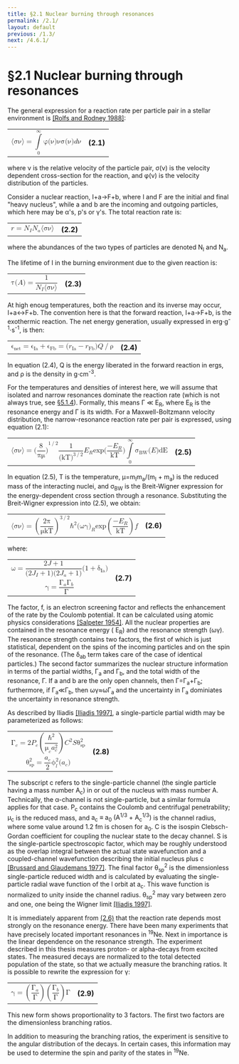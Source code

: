 ```yaml
---
title: §2.1 Nuclear burning through resonances
permalink: /2.1/
layout: default
previous: /1.3/
next: /4.6.1/
---
```


§2.1 Nuclear burning through resonances
=======================================

The general expression for a reaction rate per particle pair in a stellar
environment is [[Rolfs and Rodney 1988]](../bibliography/#rolfs):

<table class="equation">
	<tr>
		<td>
			<math xmlns="http://www.w3.org/1998/Math/MathML" display="block">
			 <semantics>
			  <mrow>
			   <mrow>
			    <mo fence="true" stretchy="false">⟨</mo>
			    <mrow>
			     <mrow>
			      <mi mathvariant="normal">σ</mi>
			      <mi mathvariant="normal">ν</mi>
			     </mrow>
			    </mrow>
			    <mo fence="true" stretchy="false">⟩</mo>
			   </mrow>
			   <mo stretchy="false">=</mo>
			   <mrow>
			    <munderover>
			     <mo stretchy="false">∫</mo>
			     <mn>0</mn>
			     <mi mathvariant="normal">∞</mi>
			    </munderover>
			    <mrow>
			     <mi mathvariant="normal">φ</mi>
			     <mrow>
			      <mo fence="true" stretchy="false">(</mo>
			      <mrow>
			       <mi mathvariant="normal">ν</mi>
			      </mrow>
			      <mo fence="true" stretchy="false">)</mo>
			     </mrow>
			     <mi mathvariant="normal">ν</mi>
			     <mi mathvariant="normal">σ</mi>
			     <mrow>
			      <mo fence="true" stretchy="false">(</mo>
			      <mrow>
			       <mi mathvariant="normal">ν</mi>
			      </mrow>
			      <mo fence="true" stretchy="false">)</mo>
			     </mrow>
			     <mrow>
			      <mi>d</mi>
			      <mi mathvariant="normal">ν</mi>
			      <mtext/>
			     </mrow>
			    </mrow>
			   </mrow>
			  </mrow>
			 </semantics>
			</math>
		</td>
		<a name="eqn2.1"><th>(2.1)</th></a>
	</tr>
</table>

where ν is the relative velocity of the particle pair, σ(ν) is the velocity
dependent cross-section for the reaction, and φ(ν) is the velocity
distribution of the particles.

Consider a nuclear reaction, <span class="equation">I+a→F+b</span>, where
<span class="equation">I</span> and <span class="equation">F</span> are the
initial and final "heavy nucleus", while <span class="equation">a</span> and
<span class="equation">b</span> are the incoming and outgoing particles, which
here may be α's, p's or γ's. The total reaction rate is:

<table class="equation">
	<tr>
		<td>
			<math xmlns="http://www.w3.org/1998/Math/MathML" display="block">
			 <semantics>
			  <mrow>
			   <mrow>
			    <mi>r</mi>
			    <mo stretchy="false">=</mo>
			    <msub>
			     <mi>N</mi>
			     <mi>I</mi>
			    </msub>
			   </mrow>
			   <msub>
			    <mi>N</mi>
			    <mi>a</mi>
			   </msub>
			   <mrow>
			    <mo fence="true" stretchy="false">⟨</mo>
			    <mrow>
			     <mrow>
			      <mi mathvariant="normal">σ</mi>
			      <mi mathvariant="normal">ν</mi>
			     </mrow>
			    </mrow>
			    <mo fence="true" stretchy="false">⟩</mo>
			   </mrow>
			  </mrow>
			  <annotation encoding="StarMath 5.0">r = N_{I} N_{a} langle %sigma %nu  rangle </annotation>
			 </semantics>
			</math>
		</td>
		<a name="eqn2.2"><th>(2.2)</th></a>
	</tr>
</table>

where the abundances of the two types of particles are denoted 
<span class="equation">N<sub>I</sub></span> and
<span class="equation">N<sub>a</sub></span>.

The lifetime of <span class="equation">I</span> in the burning environment due
to the given reaction is:

<table class="equation">
	<tr>
		<td>
			<math xmlns="http://www.w3.org/1998/Math/MathML" display="block">
			 <semantics>
			  <mrow>
			   <mi mathvariant="normal">τ</mi>
			   <mrow>
			    <mrow>
			     <mo fence="true" stretchy="false">(</mo>
			     <mrow>
			      <mi>A</mi>
			     </mrow>
			     <mo fence="true" stretchy="false">)</mo>
			    </mrow>
			    <mo stretchy="false">=</mo>
			    <mfrac>
			     <mn>1</mn>
			     <mrow>
			      <msub>
			       <mi>N</mi>
			       <mi>I</mi>
			      </msub>
			      <mrow>
			       <mo fence="true" stretchy="false">⟨</mo>
			       <mrow>
			        <mrow>
			         <mi mathvariant="normal">σ</mi>
			         <mi mathvariant="normal">ν</mi>
			        </mrow>
			       </mrow>
			       <mo fence="true" stretchy="false">⟩</mo>
			      </mrow>
			     </mrow>
			    </mfrac>
			   </mrow>
			  </mrow>
			  <annotation encoding="StarMath 5.0">%tau(A) = {1} over { N_{I} langle %sigma%nu rangle } </annotation>
			 </semantics>
			</math>
		</td>
		<a name="eqn2.3"><th>(2.3)</th></a>
	</tr>
</table>

At high enoug temperatures, both the reaction and its inverse may occur,
<span class="equation">I+a↔F+b</span>. The convention here is that the forward
reaction, <span class="equation">I+a→F+b</span>, is the exothermic reaction.
The net energy generation, usually expressed in
erg⋅g<sup>-1</sup>⋅s<sup>-1</sup>, is then:

<table class="equation">
	<tr>
		<td>
			<math xmlns="http://www.w3.org/1998/Math/MathML" display="block">
			 <semantics>
			  <mrow>
			   <mrow>
			    <msub>
			     <mi mathvariant="normal">ϵ</mi>
			     <mi mathvariant="italic">net</mi>
			    </msub>
			    <mo stretchy="false">=</mo>
			    <mrow>
			     <msub>
			      <mi mathvariant="normal">ϵ</mi>
			      <mi mathvariant="italic">Ia</mi>
			     </msub>
			     <mo stretchy="false">+</mo>
			     <msub>
			      <mi mathvariant="normal">ϵ</mi>
			      <mi mathvariant="italic">Fb</mi>
			     </msub>
			    </mrow>
			    <mo stretchy="false">=</mo>
			    <mrow>
			     <mo fence="true" stretchy="false">(</mo>
			     <mrow>
			      <mrow>
			       <msub>
			        <mi>r</mi>
			        <mi mathvariant="italic">Ia</mi>
			       </msub>
			       <mo stretchy="false">−</mo>
			       <msub>
			        <mi>r</mi>
			        <mi mathvariant="italic">Fb</mi>
			       </msub>
			      </mrow>
			     </mrow>
			     <mo fence="true" stretchy="false">)</mo>
			    </mrow>
			   </mrow>
			   <mrow>
			    <mi>Q</mi>
			    <mo stretchy="false">/</mo>
			    <mi mathvariant="normal">ρ</mi>
			   </mrow>
			  </mrow>
			  <annotation encoding="StarMath 5.0">%epsilon_net = %epsilon_Ia + %epsilon_Fb = (r_Ia - r_Fb) Q / %rho </annotation>
			 </semantics>
			</math>			
		</td>
		<a name="eqn2.4"><th>(2.4)</th></a>
	</tr>
</table>

In equation (2.4), <span class="equation">Q</span> is the energy liberated in
the forward reaction in ergs, and <span class="equation">ρ</span> is the
density in g⋅cm<sup>-3</sup>.

For the temperatures and densities of interest here, we will assume that
isolated and narrow resonances dominate the reaction rate (which is not always
true, see [§5.1.4]({{site.baseurl}}/5.1.4/)). Formally, this means
<span class="equation"><span class="nowrap">Γ ≪ E<sub>R</sub></span></span>,
where <span class="equation">E<sub>R</sub></span> is the resonance energy and
<span class="equation">Γ</span> is its width. For a Maxwell-Boltzmann velocity
distribution, the narrow-resonance reaction rate per pair is expressed, using
equation (2.1):

<table class="equation">
	<tr>
		<td>
			<math xmlns="http://www.w3.org/1998/Math/MathML" display="block">
			 <semantics>
			  <mrow>
			   <mrow>
			    <mrow>
			     <mo fence="true" stretchy="false">⟨</mo>
			     <mrow>
			      <mrow>
			       <mi mathvariant="normal">σ</mi>
			       <mi mathvariant="normal">ν</mi>
			      </mrow>
			     </mrow>
			     <mo fence="true" stretchy="false">⟩</mo>
			    </mrow>
			    <mo stretchy="false">=</mo>
			    <msup>
			     <mrow>
			      <mo fence="true" stretchy="false">(</mo>
			      <mrow>
			       <mfrac>
			        <mn>8</mn>
			        <mrow>
			         <mi mathvariant="normal">π</mi>
			         <mi mathvariant="normal">μ</mi>
			        </mrow>
			       </mfrac>
			      </mrow>
			      <mo fence="true" stretchy="false">)</mo>
			     </mrow>
			     <mrow>
			      <mn>1</mn>
			      <mo stretchy="false">/</mo>
			      <mn>2</mn>
			     </mrow>
			    </msup>
			   </mrow>
			   <mfrac>
			    <mn>1</mn>
			    <msup>
			     <mrow>
			      <mo fence="true" stretchy="false">(</mo>
			      <mrow>
			       <mi mathvariant="italic">kT</mi>
			      </mrow>
			      <mo fence="true" stretchy="false">)</mo>
			     </mrow>
			     <mrow>
			      <mn>3</mn>
			      <mo stretchy="false">/</mo>
			      <mn>2</mn>
			     </mrow>
			    </msup>
			   </mfrac>
			   <msub>
			    <mi>E</mi>
			    <mi>R</mi>
			   </msub>
			   <mi>exp</mi>
			   <mrow>
			    <mo fence="true" stretchy="false">(</mo>
			    <mrow>
			     <mfrac>
			      <mrow>
			       <mo stretchy="false">−</mo>
			       <msub>
			        <mi>E</mi>
			        <mi>R</mi>
			       </msub>
			      </mrow>
			      <mi mathvariant="italic">kT</mi>
			     </mfrac>
			    </mrow>
			    <mo fence="true" stretchy="false">)</mo>
			   </mrow>
			   <mrow>
			    <munderover>
			     <mo stretchy="false">∫</mo>
			     <mn>0</mn>
			     <mi mathvariant="normal">∞</mi>
			    </munderover>
			    <msub>
			     <mi mathvariant="normal">σ</mi>
			     <mi mathvariant="italic">BW</mi>
			    </msub>
			   </mrow>
			   <mrow>
			    <mo fence="true" stretchy="false">(</mo>
			    <mrow>
			     <mi>E</mi>
			    </mrow>
			    <mo fence="true" stretchy="false">)</mo>
			   </mrow>
			   <mi mathvariant="italic">dE</mi>
			  </mrow>
			  <annotation encoding="StarMath 5.0">langle %sigma %nu rangle = ( 8 over { %pi %mu}  )^{1/2} 1 over (kT)^{ 3/2 } E_R exp(- E_R over {kT}) int from{0} to{ %infinite } %sigma_BW( E )dE</annotation>
			 </semantics>
			</math>
		</td>
		<a name="eqn2.5"><th>(2.5)</th></a>
	</tr>
</table>

In equation (2.5), <span class="equation">T</span> is the temperature,
<span class="nowrap"><span class="equation">μ=m<sub>I</sub>m<sub>a</sub>/(m<sub>I</sub> + m<sub>a</sub>)</span></span>
is the reduced mass of the interacting nuclei, and
<span class="equation">σ<sub>BW</sub></span> is the Breit-Wigner expression
for the energy-dependent cross section through a resonance. Substituting the
Breit-Wigner expression into (2.5), we obtain:

<table class="equation">
	<tr>
		<td>
			<math xmlns="http://www.w3.org/1998/Math/MathML" display="block">
			 <semantics>
			  <mrow>
			   <mrow>
			    <mrow>
			     <mo fence="true" stretchy="false">⟨</mo>
			     <mrow>
			      <mrow>
			       <mi mathvariant="normal">σ</mi>
			       <mi mathvariant="normal">ν</mi>
			      </mrow>
			     </mrow>
			     <mo fence="true" stretchy="false">⟩</mo>
			    </mrow>
			    <mo stretchy="false">=</mo>
			    <msup>
			     <mrow>
			      <mo fence="true" stretchy="true">(</mo>
			      <mrow>
			       <mfrac>
			        <mrow>
			         <mn>2</mn>
			         <mi mathvariant="normal">π</mi>
			        </mrow>
			        <mrow>
			         <mi mathvariant="normal">μ</mi>
			         <mi mathvariant="italic">kT</mi>
			        </mrow>
			       </mfrac>
			      </mrow>
			      <mo fence="true" stretchy="true">)</mo>
			     </mrow>
			     <mrow>
			      <mn>3</mn>
			      <mo stretchy="false">/</mo>
			      <mn>2</mn>
			     </mrow>
			    </msup>
			   </mrow>
			   <msup>
			    <mi mathvariant="normal">ℏ</mi>
			    <mn>2</mn>
			   </msup>
			   <msub>
			    <mrow>
			     <mo fence="true" stretchy="false">(</mo>
			     <mrow>
			      <mrow>
			       <mi mathvariant="normal">ω</mi>
			       <mi mathvariant="normal">γ</mi>
			      </mrow>
			     </mrow>
			     <mo fence="true" stretchy="false">)</mo>
			    </mrow>
			    <mi>R</mi>
			   </msub>
			   <mi>exp</mi>
			   <mrow>
			    <mo fence="true" stretchy="true">(</mo>
			    <mrow>
			     <mfrac>
			      <mrow>
			       <mo stretchy="false">−</mo>
			       <msub>
			        <mi>E</mi>
			        <mi>R</mi>
			       </msub>
			      </mrow>
			      <mi mathvariant="italic">kT</mi>
			     </mfrac>
			    </mrow>
			    <mo fence="true" stretchy="true">)</mo>
			   </mrow>
			   <mi>f</mi>
			  </mrow>
			  <annotation encoding="StarMath 5.0">langle %sigma %nu rangle = left (  {2 %pi} over { %mu kT}  right ) ^{3/2} hbar^2 ( %omega %gamma ) _R exp left ( - {E_R} over {kT} right ) f</annotation>
			 </semantics>
			</math>
		</td>
		<a name="eqn2.6"><th>(2.6)</th></a>
	</tr>
</table>

where:

<table class="equation">
	<tr>
		<td>
			<math xmlns="http://www.w3.org/1998/Math/MathML" display="block">
			 <semantics>
			  <mrow>
			   <mrow>
			    <mi mathvariant="normal">ω</mi>
			    <mo stretchy="false">=</mo>
			    <mfrac>
			     <mrow>
			      <mn>2</mn>
			      <mrow>
			       <mi>J</mi>
			       <mo stretchy="false">+</mo>
			       <mn>1</mn>
			      </mrow>
			     </mrow>
			     <mrow>
			      <mrow>
			       <mo fence="true" stretchy="false">(</mo>
			       <mrow>
			        <mrow>
			         <mn>2</mn>
			         <mrow>
			          <msub>
			           <mi>J</mi>
			           <mi>I</mi>
			          </msub>
			          <mo stretchy="false">+</mo>
			          <mn>1</mn>
			         </mrow>
			        </mrow>
			       </mrow>
			       <mo fence="true" stretchy="false">)</mo>
			      </mrow>
			      <mrow>
			       <mo fence="true" stretchy="false">(</mo>
			       <mrow>
			        <mrow>
			         <mn>2</mn>
			         <mrow>
			          <msub>
			           <mi>J</mi>
			           <mi>a</mi>
			          </msub>
			          <mo stretchy="false">+</mo>
			          <mn>1</mn>
			         </mrow>
			        </mrow>
			       </mrow>
			       <mo fence="true" stretchy="false">)</mo>
			      </mrow>
			     </mrow>
			    </mfrac>
			   </mrow>
			   <mrow>
			    <mo fence="true" stretchy="false">(</mo>
			    <mrow>
			     <mrow>
			      <mn>1</mn>
			      <mo stretchy="false">+</mo>
			      <msub>
			       <mi mathvariant="normal">δ</mi>
			       <mi mathvariant="italic">Ia</mi>
			      </msub>
			     </mrow>
			    </mrow>
			    <mo fence="true" stretchy="false">)</mo>
			   </mrow>
			  </mrow>
			  <annotation encoding="StarMath 5.0">%omega = {2J+1} over {(2J_I+1)(2J_a+1)}( 1+ %delta_Ia ) </annotation>
			 </semantics>
			</math>
		</td>
		<a name="eqn2.7"><th rowspan="2">(2.7)</th></a>
	</tr>
	<tr>
		<td>
			<math xmlns="http://www.w3.org/1998/Math/MathML" display="block">
			 <semantics>
			  <mrow>
			   <mi mathvariant="normal">γ</mi>
			   <mo stretchy="false">=</mo>
			   <mfrac>
			    <mrow>
			     <msub>
			      <mi mathvariant="normal">Γ</mi>
			      <mi>a</mi>
			     </msub>
			     <msub>
			      <mi mathvariant="normal">Γ</mi>
			      <mi>b</mi>
			     </msub>
			    </mrow>
			    <mi mathvariant="normal">Γ</mi>
			   </mfrac>
			  </mrow>
			  <annotation encoding="StarMath 5.0">%gamma= { %GAMMA_a %GAMMA_b} over { %GAMMA } </annotation>
			 </semantics>
			</math>			
		</td>
	</tr>
</table>

The factor, <span class="equation">f</span>, is an electron screening factor
and reflects the enhancement of the rate by the Coulomb potential. It can be
calculated using atomic physics considerations [[Salpeter
1954]](../bibliography/#salpeter). All the nuclear properties are contained in
the resonance energy (
<span class="equation">E<sub><span class="correction">R</span></sub></span>)
and the resonance strength (<span class="equation">ωγ</span>). The resonance
strength contains two factors, the first of which is just statistical,
dependent on the spins of the incoming particles and on the spin of the
resonance. (The <span class="equation">δ<sub>ab</sub></span> term takes care
of the case of identical particles.) The second factor summarizes the nuclear
structure information in terms of the partial widths, Γ<sub>a</sub> and
Γ<sub>b</sub>, and the total width of the resonance, Γ. If
<span class="equation">a</span> and <span class="equation">b</span> are the
only open channels, then
<span class="nowrap">Γ=Γ<sub>a</sub>+Γ<sub>b</sub></span>; furthermore, if
<span class="nowrap">Γ<sub>a</sub>≪Γ<sub>b</sub></span>, then
<span class="equation">ωγ≈ωΓ<sub>a</sub></span> and the uncertainty in
Γ<sub>a</sub> dominiates the uncertainty in resonance strength.

As described by Iliadis [[Iliadis 1997]](../bibliography/#iliadis97), a
single-particle partial width may be parameterized as follows:

<table class="equation">
	<tr>
		<td>
			<math xmlns="http://www.w3.org/1998/Math/MathML" display="block">
			 <semantics>
			  <mrow>
			   <mrow>
			    <msub>
			     <mi mathvariant="normal">Γ</mi>
			     <mi>c</mi>
			    </msub>
			    <mo stretchy="false">=</mo>
			    <mn>2</mn>
			   </mrow>
			   <msub>
			    <mi>P</mi>
			    <mi>c</mi>
			   </msub>
			   <mrow>
			    <mo fence="true" stretchy="true">(</mo>
			    <mrow>
			     <mfrac>
			      <msup>
			       <mi>ℏ</mi>
			       <mn>2</mn>
			      </msup>
			      <mrow>
			       <msub>
			        <mi mathvariant="normal">μ</mi>
			        <mi>c</mi>
			       </msub>
			       <msubsup>
			        <mi>a</mi>
			        <mi>c</mi>
			        <mn>2</mn>
			       </msubsup>
			      </mrow>
			     </mfrac>
			    </mrow>
			    <mo fence="true" stretchy="true">)</mo>
			   </mrow>
			   <msup>
			    <mi>C</mi>
			    <mn>2</mn>
			   </msup>
			   <mi>S</mi>
			   <msubsup>
			    <mi mathvariant="normal">θ</mi>
			    <mi mathvariant="italic">sp</mi>
			    <mn>2</mn>
			   </msubsup>
			  </mrow>
			  <annotation encoding="StarMath 5.0">%GAMMA _c = 2P_c left ( {ℏ^2} over { %mu_c a_c^2 } right ) C^2 S %theta_sp^2</annotation>
			 </semantics>
			</math>
		</td>
		<a name="eqn2.8"><th rowspan="2">(2.8)</th></a>
	</tr>
	<tr>
		<td>
			<math xmlns="http://www.w3.org/1998/Math/MathML" display="block">
			 <semantics>
			  <mrow>
			   <mrow>
			    <msubsup>
			     <mi mathvariant="normal">θ</mi>
			     <mi mathvariant="italic">sp</mi>
			     <mn>2</mn>
			    </msubsup>
			    <mo stretchy="false">=</mo>
			    <mfrac>
			     <msub>
			      <mi>a</mi>
			      <mi>c</mi>
			     </msub>
			     <mn>2</mn>
			    </mfrac>
			   </mrow>
			   <msubsup>
			    <mi mathvariant="normal">ϕ</mi>
			    <mi>l</mi>
			    <mn>2</mn>
			   </msubsup>
			   <mrow>
			    <mo fence="true" stretchy="false">(</mo>
			    <mrow>
			     <msub>
			      <mi>a</mi>
			      <mi>c</mi>
			     </msub>
			    </mrow>
			    <mo fence="true" stretchy="false">)</mo>
			   </mrow>
			  </mrow>
			  <annotation encoding="StarMath 5.0">%theta_sp^2 = {a_c} over {2} %phi_l^2( a_c )</annotation>
			 </semantics>
			</math>
		</td>
	</tr>
</table>

The subscript <span class="equation">c</span> refers to the single-particle
channel (the single particle having a mass number
<span class="equation">A<sub>c</sub></span>) in or out of the nucleus with
mass number <span class="equation">A</span>. Technically, the α-channel is not
single-particle, but a similar formula applies for that case.
<span class="equation">P<sub>c</sub></span> contains the Coulomb and
centrifugal penetrability; <span class="equation">μ<sub>c</sub></span> is the
reduced mass, and
<span class="equation"><span class="nowrap">a<sub>c</sub> ≡ a<sub>0</sub> (A<sup>1/3</sup> + A<sub>c</sub><sup>1/3</sup>)</span></span>
is the channel radius, where some value around 1.2 fm is chosen for
<span class="equation">a<sub>0</sub></span>. <span class="equation">C</span>
is the isospin Clebsch-Gordan coefficient for coupling the nuclear state to
the decay channel. <span class="equation">S</span> is the single-particle
spectroscopic factor, which may be roughly understood as the overlap integral
between the actual state wavefunction and a coupled-channel wavefunction
describing the initial nucleus plus <span class="equation">c</span>
[[Brussard and Glaudemans 1977]](../bibliography/#brussard). The final factor
<span class="equation">θ<sub>sp</sub><sup>2</sup></span> is the dimensionless
single-particle reduced width and is calculated by evaluating the
single-particle radial wave function of the <span class="equation">l</span>
orbit at <span class="equation">a<sub>c</sub></span>. This wave function is
normalized to unity inside the channel radius.
<span class="equation">θ<sub>sp</sub><sup>2</sup></span> may vary between zero
and one, one being the Wigner limit [[Iliadis
1997]](../bibliography/#iliadis97).

It is immediately apparent from [(2.6)](#eqn2.6) that the reaction rate depends
most strongly on the resonance energy. There have been many experiments that
have precisely located important resonances in <sup>19</sup>Ne. Next in
importance is the linear dependence on the resonance strength. The experiment
described in this thesis measures proton- or alpha-decays from excited states.
The measured decays are normalized to the total detected population of the
state, so that we actually measure the branching ratios. It is possible to
rewrite the expression for γ:

<table class="equation">
	<tr>
		<td>
			<math xmlns="http://www.w3.org/1998/Math/MathML" display="block">
			 <semantics>
			  <mrow>
			   <mrow>
			    <mi mathvariant="normal">γ</mi>
			    <mo stretchy="false">=</mo>
			    <mrow>
			     <mo fence="true" stretchy="true">(</mo>
			     <mrow>
			      <mfrac>
			       <msub>
			        <mi mathvariant="normal">Γ</mi>
			        <mi>a</mi>
			       </msub>
			       <mi mathvariant="normal">Γ</mi>
			      </mfrac>
			     </mrow>
			     <mo fence="true" stretchy="true">)</mo>
			    </mrow>
			   </mrow>
			   <mrow>
			    <mo fence="true" stretchy="true">(</mo>
			    <mrow>
			     <mfrac>
			      <msub>
			       <mi mathvariant="normal">Γ</mi>
			       <mi>b</mi>
			      </msub>
			      <mi mathvariant="normal">Γ</mi>
			     </mfrac>
			    </mrow>
			    <mo fence="true" stretchy="true">)</mo>
			   </mrow>
			   <mi mathvariant="normal">Γ</mi>
			  </mrow>
			  <annotation encoding="StarMath 5.0">%gamma = left ( { %GAMMA_a} over { %GAMMA }  right ) left ( { %GAMMA_b} over { %GAMMA }  right ) %GAMMA</annotation>
			 </semantics>
			</math>
		</td>
		<a name="eqn2.9"><th>(2.9)</th></a>
	</tr>
</table>

This new form shows proportionality to 3 factors. The first two factors are
the dimensionless branching ratios.

In addition to measuring the branching ratios, the experiment is sensitive to
the angular distribution of the decays. In certain cases, this information may
be used to determine the spin and parity of the states in <sup>19</sup>Ne.